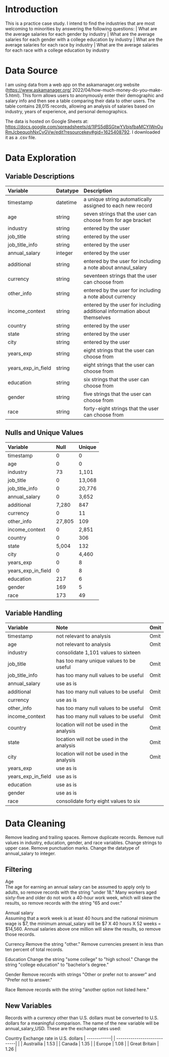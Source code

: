 # Introduction
This is a practice case study. I intend to find the industries that are most welcoming to minorities by answering the following questions:
| What are the average salaries for each gender by industry
| What are the average salaries for each gender with a college education by industry 
| What are the average salaries for each race by industry
| What are the average salaries for each race with a college education by industry 


# Data Source
I am using data from a web app on the askamanager.org website (https://www.askamanager.org/ 2022/04/how-much-money-do-you-make-5.html). This form allows users to anonymously enter their demographic and salary info and then see a table comparing their data to other users. The table contains 28,015 records, allowing an analysis of salaries based on industry, years of experience, and personal demographics.

The data is hosted on Google Sheets at: https://docs.google.com/spreadsheets/d/1IPS5dBSGtwYVbjsfbaMCYIWnOuRmJcbequohNxCyGVw/edit?resourcekey#gid=1625408792. I downloaded it as a .csv file.


# Data Exploration
## Variable Descriptions
| Variable           | Datatype | Description |
| :---               | :---     | :--- |
| timestamp          | datetime | a unique string automatically assigned to each new record
| age                | string   | seven strings that the user can choose from for age bracket
| industry           | string   | entered by the user
| job_title          | string   | entered by the user
| job_title_info     | string   | entered by the user
| annual_salary      | integer  | entered by the user
| additional         | string   | entered by the user for including a note about annaul_salary
| currency           | string   | seventeen strings that the user can choose from 
| other_info         | string   | entered by the user for including a note about currency
| income_context     | string   | entered by the user for including additional information about themselves
| country            | string   | entered by the user
| state              | string   | entered by the user
| city               | string   | entered by the user
| years_exp          | string   | eight strings that the user can choose from
| years_exp_in_field | string   | eight strings that the user can choose from
| education          | string   |  six strings that the user can choose from
| gender             | string   |  five strings that the user can choose from
| race               | string   |  forty-eight strings that the user can choose from

## Nulls and Unique Values
| Variable           | Null     | Unique  |
| :---| :--- | :--- |
| timestamp          | 0        | 0            |
| age                | 0        | 0            |
| industry           | 73       | 1,101        |
| job_title          | 0        | 13,068       |
| job_title_info     | 0        | 20,776       |
| annual_salary      | 0        | 3,652        |
| additional         | 7,280    | 847          |
| currency           | 0        | 11           |
| other_info         | 27,805   | 109          |
| income_context     | 0        | 2,851        |
| country            | 0        | 306          |
| state              | 5,004    | 132          |
| city               | 0        | 4,460        |
| years_exp          | 0        | 8            |
| years_exp_in_field | 0        | 8            |
| education          | 217      | 6            |
| gender             | 169      | 5            |
| race               | 173      | 49           |

## Variable Handling
| Variable           | Note                                      | Omit|
| :--- | :--- | :--- |
| timestamp          | not relevant to analysis                  | Omit|
| age                | not relevant to analysis                  | Omit|
| industry           | consolidate 1,101 values to sixteen       ||
| job_title          | has too many unique values to be useful   | Omit|
| job_title_info     | has too many null values to be useful     | Omit|
| annual_salary      | use as is                                 ||
| additional         | has too many null values to be useful     | Omit|
| currency           | use as is                                 ||
| other_info         | has too many null values to be useful     | Omit|
| income_context     | has too many null values to be useful     | Omit|
| country            | location will not be used in the analysis | Omit|
| state              | location will not be used in the analysis | Omit|
| city               | location will not be used in the analysis | Omit|
| years_exp          | use as is                                 ||
| years_exp_in_field | use as is                                 ||
| education          | use as is                                 ||
| gender             | use as is                                 ||
| race               | consolidate forty eight values to six     ||

# Data Cleaning
Remove leading and trailing spaces.
Remove duplicate records.
Remove null values in industry, education, gender, and race variables.
Change strings to upper case.
Remove punctuation marks.
Change the datatype of annual_salary to integer.

## Filtering
Age  
The age for earning an annual salary can be assumed to apply only to adults, so remove records with the string "under 18."
Many workers aged sixty-five and older do not work a 40-hour work week, which will skew the results, so remove records with the string "65 and over."

Annual salary  
Assuming that a work week is at least 40 hours and the national minimum wage is $7, the minimum annual_salary will be  $7 X 40 hours X 52 weeks = $14,560.
Annual salaries above one million will skew the results, so remove those records.

Currency
Remove the string "other."
Remove currencies present in less than ten percent of total records.

Education 
Change the string "some college" to "high school."
Change the string "college education" to "bachelor's degree."

Gender 
Remove records with strings "Other or prefer not to answer" and "Prefer not to answer."

Race 
Remove records with the string "another option not listed here."


## New Variables
Records with a currency other than U.S. dollars must be converted to U.S. dollars for a meaningful comparison. The name of the new variable will be annual_salary_USD. These are the exchange rates used:

Country       Exchange rate in U.S. dollars |
------------| | ----------------------------| |
| Austrailia    | 1.53                          |
| Canada        | 1.35                          |
| Europe        | 1.08                          |
| Great Britain | 1.26                          |
